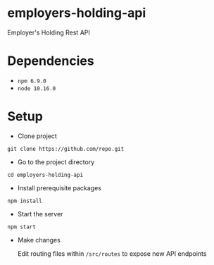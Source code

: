 # employers-holding-api
Employer's Holding Rest API

# Dependencies

* `npm 6.9.0`
* `node 10.16.0`  

# Setup
* Clone project

 `git clone https://github.com/repo.git`

 * Go to the project directory

  `cd employers-holding-api`

* Install prerequisite packages

`npm install`

* Start the server

`npm start`

* Make changes

    Edit routing files within `/src/routes` to expose new API endpoints
